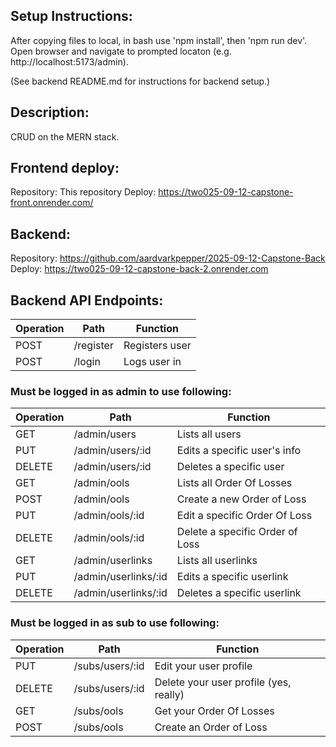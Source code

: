 ## Setup Instructions:

After copying files to local, in bash use 'npm install', then 'npm run dev'.
Open browser and navigate to prompted locaton (e.g. http://localhost:5173/admin).

(See backend README.md for instructions for backend setup.)

## Description:

CRUD on the MERN stack.

## Frontend deploy:

Repository:  This repository
Deploy: https://two025-09-12-capstone-front.onrender.com/

## Backend:
Repository:  https://github.com/aardvarkpepper/2025-09-12-Capstone-Back
Deploy:  https://two025-09-12-capstone-back-2.onrender.com

## Backend API Endpoints:

| Operation | Path | Function |
| --- | --- |---|
| POST | /register | Registers user |
| POST | /login | Logs user in |

### Must be logged in as admin to use following:

| Operation | Path | Function |
| --- | --- |---|
| GET | /admin/users | Lists all users |
| PUT | /admin/users/:id | Edits a specific user's info |
| DELETE | /admin/users/:id | Deletes a specific user |
| GET | /admin/ools | Lists all Order Of Losses |
| POST | /admin/ools | Create a new Order of Loss |
| PUT | /admin/ools/:id | Edit a specific Order Of Loss |
| DELETE | /admin/ools/:id | Delete a specific Order of Loss |
| GET | /admin/userlinks | Lists all userlinks |
| PUT | /admin/userlinks/:id | Edits a specific userlink |
| DELETE | /admin/userlinks/:id | Deletes a specific userlink

### Must be logged in as sub to use following:

| Operation | Path | Function |
| --- | --- |---|
| PUT | /subs/users/:id | Edit your user profile |
| DELETE | /subs/users/:id | Delete your user profile (yes, really) |
| GET | /subs/ools | Get your Order Of Losses |
| POST | /subs/ools | Create an Order of Loss |